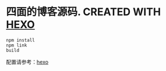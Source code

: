 四面的博客源码. CREATED WITH [HEXO](http://hexo.io)
===================================

    npm install
    npm link
    build

配置请参考：[hexo](http://hexo.io/docs/)
